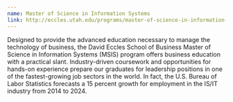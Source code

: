 ```yaml
---
name: Master of Science in Information Systems
link: http://eccles.utah.edu/programs/master-of-science-in-information-systems/
---
```


Designed to provide the advanced education necessary to manage the technology of business, the David Eccles School of Business Master of Science in Information Systems (MSIS) program offers business education with a practical slant. Industry-driven coursework and opportunities for hands-on experience prepare our graduates for leadership positions in one of the fastest-growing job sectors in the world. In fact, the U.S. Bureau of Labor Statistics forecasts a 15 percent growth for employment in the IS/IT industry from 2014 to 2024.
